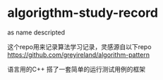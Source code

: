 # algorigthm-study-record
as name descripted

这个repo用来记录算法学习记录，灵感源自以下repo
https://github.com/greyireland/algorithm-pattern

语言用的C++
搭了一套简单的运行测试用例的框架
